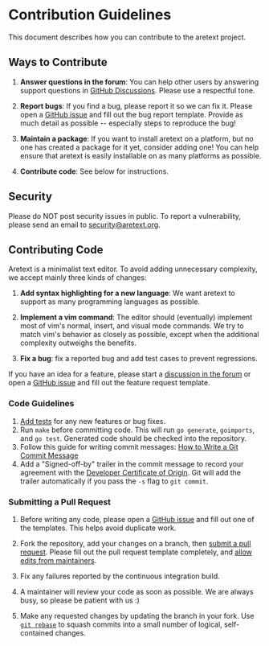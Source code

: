 Contribution Guidelines
=======================

This document describes how you can contribute to the aretext project.

Ways to Contribute
------------------

1.	**Answer questions in the forum**: You can help other users by answering support questions in [GitHub Discussions](https://github.com/aretext/aretext/discussions). Please use a respectful tone.

2.	**Report bugs**: If you find a bug, please report it so we can fix it. Please open a [GitHub issue](https://github.com/aretext/aretext/issues) and fill out the bug report template. Provide as much detail as possible -- especially steps to reproduce the bug!

3.	**Maintain a package**: If you want to install aretext on a platform, but no one has created a package for it yet, consider adding one! You can help ensure that aretext is easily installable on as many platforms as possible.

4.	**Contribute code**: See below for instructions.

Security
--------

Please do NOT post security issues in public. To report a vulnerability, please send an email to [security@aretext.org](mailto:security@aretext.org).

Contributing Code
-----------------

Aretext is a minimalist text editor. To avoid adding unnecessary complexity, we accept mainly three kinds of changes:

1.	**Add syntax highlighting for a new language**: We want aretext to support as many programming languages as possible.

2.	**Implement a vim command**: The editor should (eventually) implement most of vim's normal, insert, and visual mode commands. We try to match vim's behavior as closely as possible, except when the additional complexity outweighs the benefits.

3.	**Fix a bug**: fix a reported bug and add test cases to prevent regressions.

If you have an idea for a feature, please start a [discussion in the forum](https://github.com/aretext/aretext/discussions) or open a [GitHub issue](https://github.com/aretext/aretext/issues) and fill out the feature request template.

### Code Guidelines

1.	[Add tests](https://golang.org/pkg/testing/) for any new features or bug fixes.
2.	Run `make` before committing code. This will run `go generate`, `goimports`, and `go test`. Generated code should be checked into the repository.
3.	Follow this guide for writing commit messages: [How to Write a Git Commit Message](https://chris.beams.io/posts/git-commit/)
4.	Add a "Signed-off-by" trailer in the commit message to record your agreement with the [Developer Certificate of Origin](https://developercertificate.org/). Git will add the trailer automatically if you pass the `-s` flag to `git commit`.

### Submitting a Pull Request

1.	Before writing any code, please open a [GitHub issue](https://github.com/aretext/aretext/issues) and fill out one of the templates. This helps avoid duplicate work.

2.	Fork the repository, add your changes on a branch, then [submit a pull request](https://github.com/aretext/aretext/pulls). Please fill out the pull request template completely, and [allow edits from maintainers](https://docs.github.com/en/github/collaborating-with-issues-and-pull-requests/allowing-changes-to-a-pull-request-branch-created-from-a-fork).

3.	Fix any failures reported by the continuous integration build.

4.	A maintainer will review your code as soon as possible. We are always busy, so please be patient with us :)

5.	Make any requested changes by updating the branch in your fork. Use [`git rebase`](https://git-rebase.io/) to squash commits into a small number of logical, self-contained changes.
